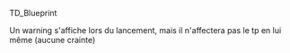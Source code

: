 TD_Blueprint

Un warning s'affiche lors du lancement, mais il n'affectera pas le tp en lui même (aucune crainte)
